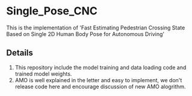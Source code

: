 # Single_Pose_CNC
This is the implementation of 'Fast Estimating Pedestrian Crossing State Based on Single 2D Human Body Pose for Autonomous Driving'

## Details
1. This repository include the model training and data loading code and trained model weights.
2. AMO is well explained in the letter and easy to implement, we don't release code here and encourage discussion of new AMO alogrithm.
